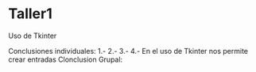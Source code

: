 # Taller1
Uso de Tkinter

Conclusiones individuales:
1.-
2.-
3.-
4.- En el uso de Tkinter nos permite crear entradas 
Clonclusion Grupal:

